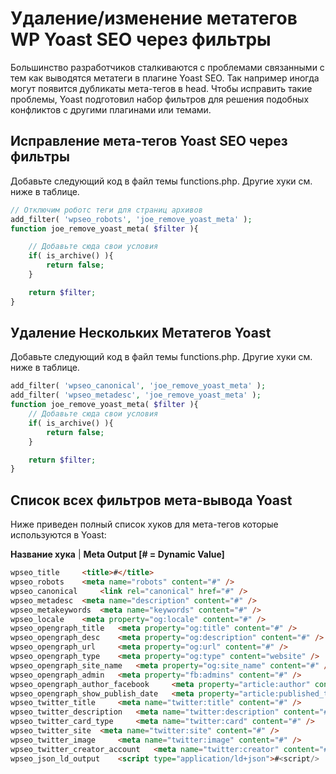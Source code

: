 # Удаление/изменение метатегов WP Yoast SEO через фильтры

Большинство разработчиков сталкиваются с проблемами связанными с тем как выводятся метатеги 
в плагине Yoast SEO. Так например иногда могут появится дубликаты мета-тегов в head. 
Чтобы исправить такие проблемы, Yoast подготовил набор фильтров для решения подобных конфликтов 
с другими плагинами или темами.

## Исправление мета-тегов Yoast SEO через фильтры

Добавьте следующий код в файл темы functions.php. Другие хуки см. ниже в таблице.

```php
// Отключим роботс теги для страниц архивов
add_filter( 'wpseo_robots', 'joe_remove_yoast_meta' );
function joe_remove_yoast_meta( $filter ){

	// Добавьте сюда свои условия
	if( is_archive() ){
		return false;
	}

	return $filter;
}
```


## Удаление Нескольких Метатегов Yoast

Добавьте следующий код в файл темы functions.php. Другие хуки см. ниже в таблице.

```php
add_filter( 'wpseo_canonical', 'joe_remove_yoast_meta' );
add_filter( 'wpseo_metadesc', 'joe_remove_yoast_meta' );
function joe_remove_yoast_meta( $filter ){
	// Добавьте сюда свои условия
	if( is_archive() ){
		return false;
	}

	return $filter;
}
```


## Список всех фильтров мета-вывода Yoast

Ниже приведен полный список хуков для мета-тегов которые используются в Yoast:

**Название хука** | **Meta Output [# = Dynamic Value]**
```html
wpseo_title 	<title>#</title>
wpseo_robots 	<meta name="robots" content="#" />
wpseo_canonical 	<link rel="canonical" href="#" />
wpseo_metadesc 	<meta name="description" content="#" />
wpseo_metakeywords 	<meta name="keywords" content="#" />
wpseo_locale 	<meta property="og:locale" content="#" />
wpseo_opengraph_title 	<meta property="og:title" content="#" />
wpseo_opengraph_desc 	<meta property="og:description" content="#" />
wpseo_opengraph_url 	<meta property="og:url" content="#" />
wpseo_opengraph_type 	<meta property="og:type" content="website" />
wpseo_opengraph_site_name 	<meta property="og:site_name" content="#" />
wpseo_opengraph_admin 	<meta property="fb:admins" content="#" />
wpseo_opengraph_author_facebook 	<meta property="article:author" content="#" />
wpseo_opengraph_show_publish_date 	<meta property="article:published_time" content="#" />
wpseo_twitter_title 	<meta name="twitter:title" content="#" />
wpseo_twitter_description 	<meta name="twitter:description" content="#" />
wpseo_twitter_card_type 	<meta name="twitter:card" content="#" />
wpseo_twitter_site 	<meta name="twitter:site" content="#" />
wpseo_twitter_image 	<meta name="twitter:image" content="#" />
wpseo_twitter_creator_account 	<meta name="twitter:creator" content="#" />
wpseo_json_ld_output 	<script type="application/ld+json">#<script/>
```
